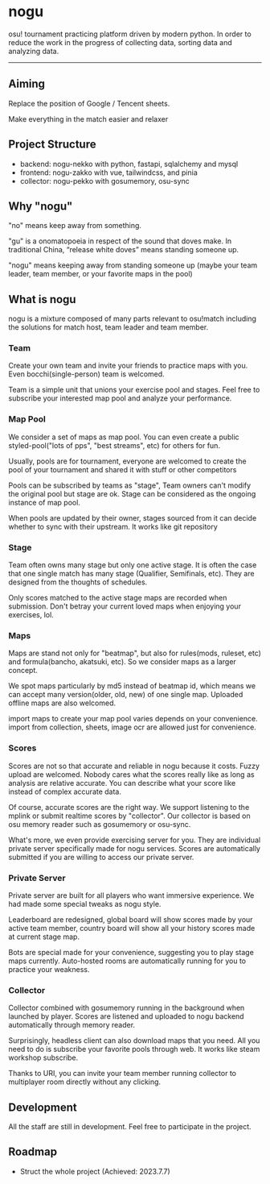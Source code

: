 # nogu

osu! tournament practicing platform driven by modern python. In order to reduce the work in the progress of collecting data, sorting data and analyzing data.

---

## Aiming

Replace the position of Google / Tencent sheets.

Make everything in the match easier and relaxer

## Project Structure

- backend: nogu-nekko with python, fastapi, sqlalchemy and mysql
- frontend: nogu-zakko with vue, tailwindcss, and pinia
- collector: nogu-pekko with gosumemory, osu-sync

## Why "nogu"

"no" means keep away from something.

"gu" is a onomatopoeia in respect of the sound that doves make. In traditional China, “release white doves” means standing someone up.

"nogu" means keeping away from standing someone up (maybe your team leader, team member, or your favorite maps in the pool)

## What is nogu

nogu is a mixture composed of many parts relevant to osu!match including the solutions for match host, team leader and team member.

### Team

Create your own team and invite your friends to practice maps with you. Even bocchi(single-person) team is welcomed.

Team is a simple unit that unions your exercise pool and stages. Feel free to subscribe your interested map pool and analyze your performance.

### Map Pool

We consider a set of maps as map pool. You can even create a public styled-pool("lots of pps", "best streams", etc) for others for fun.

Usually, pools are for tournament, everyone are welcomed to create the pool of your tournament and shared it with stuff or other competitors

Pools can be subscribed by teams as "stage", Team owners can't modify the original pool but stage are ok. Stage can be considered as the ongoing instance of map pool.

When pools are updated by their owner, stages sourced from it can decide whether to sync with their upstream. It works like git repository

### Stage

Team often owns many stage but only one active stage. It is often the case that one single match has many stage (Qualifier, Semifinals, etc). They are designed from the thoughts of schedules.

Only scores matched to the active stage maps are recorded when submission. Don't betray your current loved maps when enjoying your exercises, lol.

### Maps

Maps are stand not only for "beatmap", but also for rules(mods, ruleset, etc) and formula(bancho, akatsuki, etc). So we consider maps as a larger concept.

We spot maps particularly by md5 instead of beatmap id, which means we can accept many version(older, old, new) of one single map. Uploaded offline maps are also welcomed.

import maps to create your map pool varies depends on your convenience. import from collection, sheets, image ocr are allowed just for convenience.


### Scores

Scores are not so that accurate and reliable in nogu because it costs. Fuzzy upload are welcomed. Nobody cares what the scores really like as long as analysis are relative accurate. You can describe what your score like instead of complex accurate data.

Of course, accurate scores are the right way. We support listening to the mplink or submit realtime scores by "collector". Our collector is based on osu memory reader such as gosumemory or osu-sync.

What's more, we even provide exercising server for you. They are individual private server specifically made for nogu services. Scores are automatically submitted if you are willing to access our private server.


### Private Server

Private server are built for all players who want immersive experience. We had made some special tweaks as nogu style.

Leaderboard are redesigned, global board will show scores made by your active team member, country board will show all your history scores made at current stage map.

Bots are special made for your convenience, suggesting you to play stage maps currently. Auto-hosted rooms are automatically running for you to practice your weakness.

### Collector

Collector combined with gosumemory running in the background when launched by player. Scores are listened and uploaded to nogu backend automatically through memory reader.

Surprisingly, headless client can also download maps that you need. All you need to do is subscribe your favorite pools through web. It works like steam workshop subscribe.

Thanks to URI, you can invite your team member running collector to multiplayer room directly without any clicking.


## Development

All the staff are still in development. Feel free to participate in the project.

## Roadmap

- Struct the whole project (Achieved: 2023.7.7)